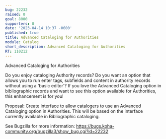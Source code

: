 ```yaml
---
bug: 22232
raised: 0
goal: 8000
supporters: 0
date: '2023-04-14 10:37 -0600'
published: true
title: Advanced Cataloging for Authorities
module: Catalog
short_description: Advanced Cataloging for Authorities
RT: 110212
---
```

Advanced Cataloging for Authorities

Do you enjoy cataloging Authority records?  Do you want an option that allows you to run enter tags, subfields and content in authority records without using a 'basic editor'?  If you love the Advanced Cataloging option in bibliographic records and want to see this option available for Authorities, this enhancement is for you!

Proposal:
Create interface to allow catalogers to use an Advanced Cataloging option in Authorities.  This will be based on the interface currently available in Bibliographic cataloging.

See Bugzilla for more information: https://bugs.koha-community.org/bugzilla3/show_bug.cgi?id=22232
